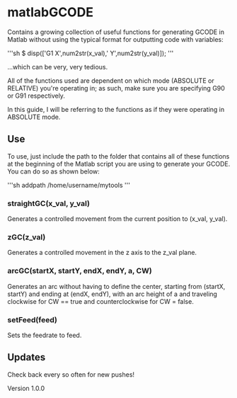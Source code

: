# matlabGCODE

Contains a growing collection of useful functions for generating GCODE in Matlab without using the typical format for outputting code with variables:

'''sh
$ disp(['G1 X',num2str(x_val),' Y',num2str(y_val)]);
'''

...which can be very, very tedious. 

All of the functions used are dependent on which mode (ABSOLUTE or RELATIVE) you're operating in; as such, make sure you are specifying G90 or G91 respectively. 

In this guide, I will be referring to the functions as if they were operating in ABSOLUTE mode.

## Use

To use, just include the path to the folder that contains all of these functions at the beginning of the Matlab script you are using to generate your GCODE. You can do so as shown below:

'''sh
addpath /home/username/mytools
'''

### straightGC(x_val, y_val)

Generates a controlled movement from the current position to (x_val, y_val). 

### zGC(z_val)

Generates a controlled movement in the z axis to the z_val plane.

### arcGC(startX, startY, endX, endY, a, CW)

Generates an arc without having to define the center, starting from (startX, startY) and ending at (endX, endY), with an arc height of a and traveling clockwise for CW == true and counterclockwise for CW = false. 

### setFeed(feed)

Sets the feedrate to feed.

## Updates

Check back every so often for new pushes! 

Version 1.0.0
